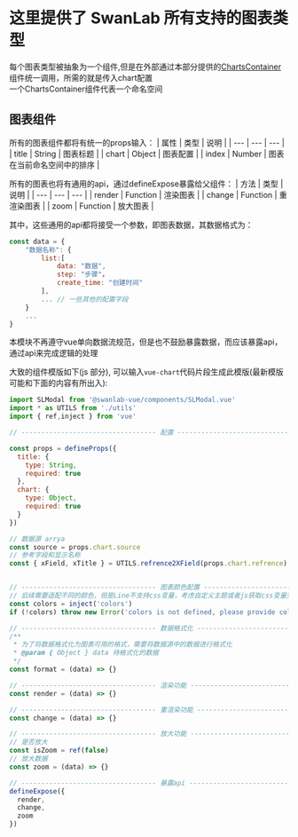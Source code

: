 # 这里提供了 SwanLab 所有支持的图表类型

每个图表类型被抽象为一个组件,但是在外部通过本部分提供的[ChartsContainer](./ChartsContainer.vue)组件统一调用，所需的就是传入chart配置  
一个ChartsContainer组件代表一个命名空间

## 图表组件

所有的图表组件都将有统一的props输入：
| 属性 | 类型 | 说明 |
| --- | --- | --- |
| title | String | 图表标题 |
| chart | Object | 图表配置 |
| index | Number | 图表在当前命名空间中的排序 |

所有的图表也将有通用的api，通过defineExpose暴露给父组件：
| 方法 | 类型 | 说明 |
| --- | --- | --- |
| render | Function | 渲染图表 |
| change | Function | 重渲染图表 |
| zoom | Function | 放大图表 |

其中，这些通用的api都将接受一个参数，即图表数据，其数据格式为：

```js
const data = {
    "数据名称": {
        list:[
            data: "数据",
            step: "步骤"，
            create_time: "创建时间"
        ],
        ... // 一些其他的配置字段
    }
    ...
}
```

本模块不再遵守vue单向数据流规范，但是也不鼓励暴露数据，而应该暴露api，通过api来完成逻辑的处理

大致的组件模版如下(js 部分), 可以输入`vue-chart`代码片段生成此模版(最新模版可能和下面的内容有所出入):

```js
import SLModal from '@swanlab-vue/components/SLModal.vue'
import * as UTILS from './utils'
import { ref,inject } from 'vue'

// ---------------------------------- 配置 ----------------------------------

const props = defineProps({
  title: {
    type: String,
    required: true
  },
  chart: {
    type: Object,
    required: true
  }
})

// 数据源 arrya
const source = props.chart.source
// 参考字段和显示名称
const { xField, xTitle } = UTILS.refrence2XField(props.chart.refrence)


// ---------------------------------- 图表颜色配置 ----------------------------------
// 后续需要适配不同的颜色，但是Line不支持css变量，考虑自定义主题或者js获取css变量完成计算
const colors = inject('colors')
if (!colors) throw new Error('colors is not defined, please provide colors in parent component')

// ---------------------------------- 数据格式化 ----------------------------------
/**
 * 为了将数据格式化为图表可用的格式，需要将数据源中的数据进行格式化
 * @param { Object } data 待格式化的数据
 */
const format = (data) => {}

// ---------------------------------- 渲染功能 ----------------------------------
const render = (data) => {}

// ---------------------------------- 重渲染功能 ----------------------------------
const change = (data) => {}

// ---------------------------------- 放大功能 ----------------------------------
// 是否放大
const isZoom = ref(false)
// 放大数据
const zoom = (data) => {}

// ---------------------------------- 暴露api ----------------------------------
defineExpose({
  render,
  change,
  zoom
})
```
